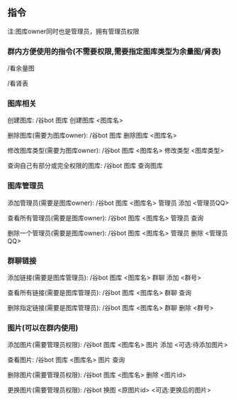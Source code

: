## 指令

注:图库owner同时也是管理员，拥有管理员权限

### 群内方便使用的指令(不需要权限,需要指定图库类型为余量图/肾表)

/看余量图

/看肾表


### 图库相关

创建图库: /谷bot 图库 创建图库 <图库名>

删除图库(需要为图库owner): /谷bot 图库 删除图库 <图库名>

修改图库类型(需要为图库owner): /谷bot 图库 <图库名> 修改类型 <图库类型>

查询自己有部分或完全权限的图库: /谷bot 图库 查询图库


### 图库管理员

添加管理员(需要是图库owner): /谷bot 图库 <图库名> 管理员 添加 <管理员QQ>

查看所有管理员(需要是图库owner): /谷bot 图库 <图库名> 管理员 查询

删除一个管理员(需要是图库owner): /谷bot 图库 <图库名> 管理员 删除 <管理员QQ>


### 群聊链接

添加链接(需要是图库管理员): /谷bot 图库 <图库名> 群聊 添加 <群号>

查看所有链接(需要是图库管理员): /谷bot 图库 <图库名> 群聊 查询

删除指定链接(需要是图库管理员): /谷bot 图库 <图库名> 群聊 删除 <群号>


### 图片(可以在群内使用)

添加图片(需要管理员权限): /谷bot 图库 <图库名> 图片 添加 <可选:待添加图片>

查看图片: /谷bot 图库 <图库名> 图片 查询

删除图片(需要管理员权限): /谷bot 图库 <图库名> 删除 <图片id>

更换图片(需要管理员权限): /谷bot 换图 <原图片id> <可选:更换后的图片>
